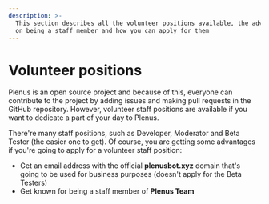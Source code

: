 ```yaml
---
description: >-
  This section describes all the volunteer positions available, the advantages
  on being a staff member and how you can apply for them
---
```


# Volunteer positions

Plenus is an open source project and because of this, everyone can contribute to the project by adding issues and making pull requests in the GitHub repository. However, volunteer staff positions are available if you want to dedicate a part of your day to Plenus.

There're many staff positions, such as Developer, Moderator and Beta Tester (the easier one to get). Of course, you are getting some advantages if you're going to apply for a volunteer staff position:

* Get an email address with the official **plenusbot.xyz** domain that's going to be used for business purposes (doesn't apply for the Beta Testers)
* Get known for being a staff member of **Plenus Team**
